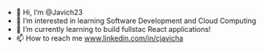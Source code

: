 - 👋 Hi, I’m @Javich23
- 👀 I’m interested in learning Software Development and Cloud Computing
- 🌱 I’m currently learning to build fullstac React applications!
- 📫 How to reach me www.linkedin.com/in/cjavicha



<!---
Javich23/Javich23 is a ✨ special ✨ repository because its `README.md` (this file) appears on your GitHub profile.
You can click the Preview link to take a look at your changes.
--->
